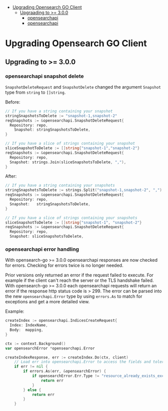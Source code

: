 - [Upgrading Opensearch GO Client](#upgrading-opensearch-go-client)
    - [Upgraading to >= 3.0.0](#upgrading-to->=-3.0.0)
        - [opensearchapi](#opensearchapi-snapshot-delete)
        - [opensearchapi](#opensearchapi-error-handling)

# Upgrading Opensearch GO Client

## Upgrading to >= 3.0.0

### opensearchapi snapshot delete

`SnapshotDeleteRequest` and `SnapshotDelete` changed the argument `Snapshot` type from `string` to `[]string`.

Before:

```go
// If you have a string containing your snapshot
stringSnapshotsToDelete := "snapshot-1,snapshot-2"
reqSnapshots := &opensearchapi.SnapshotDeleteRequest{
  Repository: repo,
	Snapshot: stringSnapshotsToDelete,
}

// If you have a slice of strings containing your snapshot
sliceSnapshotToDelete := []string{"snapshot-1","snapshot-2"}
reqSnapshots := &opensearchapi.SnapshotDeleteRequest{
  Repository: repo,
  Snapshot: strings.Join(sliceSnapshotsToDelete, ","),
}
```

After:

```go
// If you have a string containing your snapshots
stringSnapshotsToDelete := strings.Split("snapshot-1,snapshot-2", ",")
reqSnapshots := &opensearchapi.SnapshotDeleteRequest{
  Repository: repo,
  Snapshot:   stringSnapshotsToDelete,
}

// If you have a slice of strings containing your snapshots
sliceSnapshotToDelete := []string{"snapshot-1", "snapshot-2"}
reqSnapshots := &opensearchapi.SnapshotDeleteRequest{
  Repository: repo,
  Snapshot: sliceSnapshotsToDelete,
```

### opensearchapi error handling

With opensearch-go >= 3.0.0 opensearchapi responses are now checked for errors. Checking for errors twice is no longer needed.

Prior versions only returned an error if the request failed to execute. For example if the client can't reach the server or the TLS handshake failed. 
With opensearch-go >= 3.0.0 each opensearchapi requests will return an error if the response http status code is > 299.
The error can be parsed into the new `opensearchapi.Error` type by using `errors.As` to match for exceptions and get a more detailed view. 

Example:

```go
createIndex := opensearchapi.IndicesCreateRequest{
  Index: IndexName,
  Body:  mapping,
}

ctx := context.Background()
var opensearchError *opensearchapi.Error

createIndexResponse, err := createIndex.Do(ctx, client)
	// Load err into opensearchapi.Error to access the fields and tolerate if the index already exists
	if err != nil {
		if errors.As(err, &opensearchError) {
			if opensearchError.Err.Type != "resource_already_exists_exception" {
				return err
			}
		} else {
			return err
		}
	}
```
